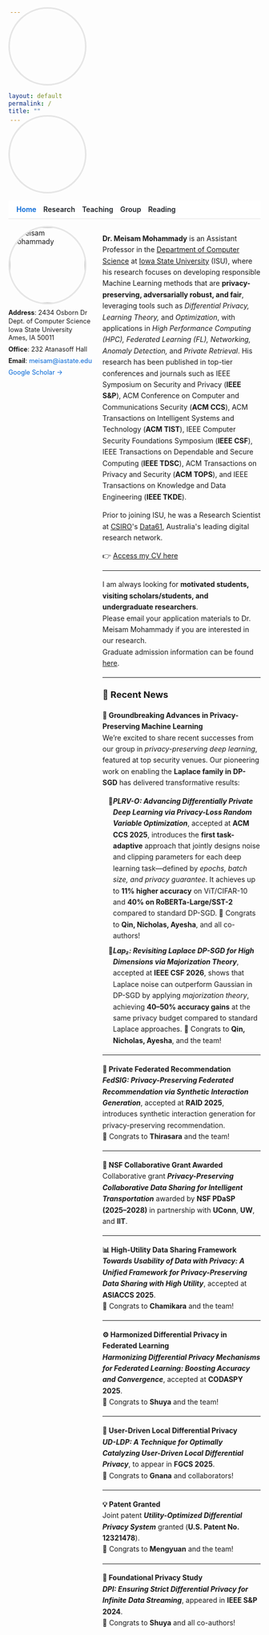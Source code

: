 ```yaml
---
layout: default
permalink: /
title: ""
---
```


<style>
/* Hide Cayman header + default footer + any theme navs */
.page-header{display:none!important}
.page-header .project-name,.page-header .project-tagline,.page-header .btn{display:none!important}
footer.site-footer{display:none!important}
nav:not(.topnav){display:none!important}

/* Page width & typography */
.main-content{max-width:860px;margin:0 auto;padding:0 1rem!important;line-height:1.65}
.main-content,.main-content *{overflow-wrap:anywhere}

/* Top nav */
.topnav{position:sticky;top:0;z-index:20;display:flex;gap:14px;align-items:center;padding:.6rem 1rem;background:#fff;border-bottom:1px solid #e5e5e5}
.topnav a{text-decoration:none;font-weight:600;color:#1f2328}
.topnav a:hover{text-decoration:underline}
.topnav .active{color:#0366d6}

/* Intro row: photo & contacts left, bio right */
.intro{display:flex;gap:18px;align-items:flex-start;margin:14px 0 10px}
.intro-left{flex:0 0 170px}
.pp{width:150px;height:150px;border-radius:50%;object-fit:cover;border:3px solid #e5e5e5;display:block}
.contact{margin-top:.6rem;font-size:.8rem;line-height:1.3}
.contact a{color:#0366d6;text-decoration:none}
.contact a:hover{text-decoration:underline}
.intro-right{flex:1 1 auto}

/* Body text + lists */
.small-text{font-size:14px;line-height:1.6;margin-top:0}
.small-text h2{font-size:18px;margin-top:1.1em}
.small-text hr{margin:1.2em 0}

/* News bullets */
.sublist{list-style:none;padding-left:0;margin:.35rem 0 0}
.sublist li{position:relative;padding-left:1.3rem;margin:.45rem 0}
.sublist li::before{content:"🔹";position:absolute;left:0;top:.15rem}

@media (max-width:720px){
  .intro{flex-direction:column;gap:12px}
  .intro-left{flex:unset}
  .pp{width:140px;height:140px}
  .small-text{font-size:15px;line-height:1.7}
}
</style>

<nav class="topnav">
  <a class="active" href="/">Home</a>
  <a href="/research/">Research</a>
  <a href="/teaching/">Teaching</a>
  <a href="/group/">Group</a>
  <a href="/blog/">Reading</a>
</nav>

<!-- Intro row -->
<div class="intro">
  <div class="intro-left">
    <img class="pp" src="{{ '/meisam.png?v=1' | relative_url }}" alt="Meisam Mohammady">
    <div class="contact">
      <div><strong>Address</strong>: 2434 Osborn Dr<br>Dept. of Computer Science<br>Iowa State University<br>Ames, IA 50011</div>
      <div style="margin-top:.4rem;"><strong>Office</strong>: 232 Atanasoff Hall</div>
      <div style="margin-top:.4rem;"><strong>Email</strong>: <a href="mailto:meisam@iastate.edu">meisam@iastate.edu</a></div>
      <div style="margin-top:.4rem;">
        <a href="https://scholar.google.ca/citations?user=UL-3sUgAAAAJ&hl=en" target="_blank" rel="noopener">Google Scholar →</a>
      </div>
    </div>
  </div>

  <div class="intro-right small-text" markdown="1">

**Dr. Meisam Mohammady** is an Assistant Professor in the [Department of Computer Science](https://www.cs.iastate.edu) at [Iowa State University](https://www.iastate.edu) (ISU), where his research focuses on developing responsible Machine Learning methods that are **privacy-preserving, adversarially robust, and fair**, leveraging tools such as *Differential Privacy, Learning Theory,* and *Optimization*, with applications in *High Performance Computing (HPC), Federated Learning (FL), Networking, Anomaly Detection,* and *Private Retrieval*. His research has been published in top-tier conferences and journals such as IEEE Symposium on Security and Privacy (**IEEE S&P**), ACM Conference on Computer and Communications Security (**ACM CCS**), ACM Transactions on Intelligent Systems and Technology (**ACM TIST**), IEEE Computer Security Foundations Symposium (**IEEE CSF**), IEEE Transactions on Dependable and Secure Computing (**IEEE TDSC**), ACM Transactions on Privacy and Security (**ACM TOPS**), and IEEE Transactions on Knowledge and Data Engineering (**IEEE TKDE**).

Prior to joining ISU, he was a Research Scientist at [CSIRO](https://www.csiro.au/en/)'s [Data61](https://data61.csiro.au/), Australia's leading digital research network.

👉 [Access my CV here](_pages/CV.pdf)

---
I am always looking for **motivated students, visiting scholars/students, and undergraduate researchers**.  
Please email your application materials to Dr. Meisam Mohammady if you are interested in our research.  
Graduate admission information can be found [here](https://www.cs.iastate.edu/computer-science-graduate-admissions).

---

## 🧭 Recent News

**🧪 Groundbreaking Advances in Privacy-Preserving Machine Learning**  
We’re excited to share recent successes from our group in *privacy-preserving deep learning*, featured at top security venues. Our pioneering work on enabling the **Laplace family in DP-SGD** has delivered transformative results:

<ul style="list-style-type:'🔹'; margin-left:1.5em; padding-left:0; margin-top:0.35em;">
  <li style="margin-bottom:0.5em;">
    <em><strong>PLRV-O: Advancing Differentially Private Deep Learning via Privacy-Loss Random Variable Optimization</strong></em>, accepted at <strong>ACM CCS 2025</strong>, introduces the <strong>first task-adaptive</strong> approach that jointly designs noise and clipping parameters for each deep learning task—defined by <em>epochs, batch size, and privacy guarantee</em>. It achieves up to <strong>11% higher accuracy</strong> on ViT/CIFAR-10 and <strong>40% on RoBERTa-Large/SST-2</strong> compared to standard DP-SGD.  
    🏅 Congrats to <strong>Qin, Nicholas, Ayesha</strong>, and all co-authors!
  </li>
  <li>
    <em><strong>Lap₂: Revisiting Laplace DP-SGD for High Dimensions via Majorization Theory</strong></em>, accepted at <strong>IEEE CSF 2026</strong>, shows that Laplace noise can outperform Gaussian in DP-SGD by applying <em>majorization theory</em>, achieving <strong>40–50% accuracy gains</strong> at the same privacy budget compared to standard Laplace approaches.  
    🏅 Congrats to <strong>Qin, Nicholas, Ayesha</strong>, and the team!
  </li>
</ul>

---

**🧩 Private Federated Recommendation**  
<em><strong>FedSIG: Privacy-Preserving Federated Recommendation via Synthetic Interaction Generation</strong></em>, accepted at <strong>RAID 2025</strong>, introduces synthetic interaction generation for privacy-preserving recommendation.  
🏅 Congrats to <strong>Thirasara</strong> and the team!

---

**🚗 NSF Collaborative Grant Awarded**  
Collaborative grant <em><strong>Privacy-Preserving Collaborative Data Sharing for Intelligent Transportation</strong></em> awarded by <strong>NSF PDaSP (2025–2028)</strong> in partnership with <strong>UConn</strong>, <strong>UW</strong>, and <strong>IIT</strong>.

---

**📊 High-Utility Data Sharing Framework**  
<em><strong>Towards Usability of Data with Privacy: A Unified Framework for Privacy-Preserving Data Sharing with High Utility</strong></em>, accepted at <strong>ASIACCS 2025</strong>.  
🏅 Congrats to <strong>Chamikara</strong> and the team!

---

**⚙️ Harmonized Differential Privacy in Federated Learning**  
<em><strong>Harmonizing Differential Privacy Mechanisms for Federated Learning: Boosting Accuracy and Convergence</strong></em>, accepted at <strong>CODASPY 2025</strong>.  
🏅 Congrats to <strong>Shuya</strong> and the team!

---

**🔐 User-Driven Local Differential Privacy**  
<em><strong>UD-LDP: A Technique for Optimally Catalyzing User-Driven Local Differential Privacy</strong></em>, to appear in <strong>FGCS 2025</strong>.  
🏅 Congrats to <strong>Gnana</strong> and collaborators!

---

**💡 Patent Granted**  
Joint patent <em><strong>Utility-Optimized Differential Privacy System</strong></em> granted (<strong>U.S. Patent No. 12321478</strong>).  
🏅 Congrats to <strong>Mengyuan</strong> and the team!

---

**📘 Foundational Privacy Study**  
<em><strong>DPI: Ensuring Strict Differential Privacy for Infinite Data Streaming</strong></em>, appeared in <strong>IEEE S&P 2024</strong>.  
🏅 Congrats to <strong>Shuya</strong> and all co-authors!
